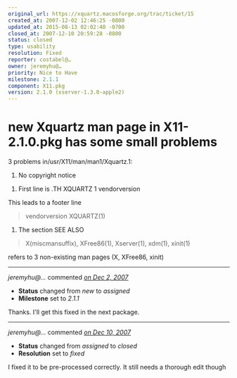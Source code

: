 ```yaml
---
original_url: https://xquartz.macosforge.org/trac/ticket/15
created_at: 2007-12-02 12:46:25 -0800
updated_at: 2015-08-13 02:02:40 -0700
closed_at: 2007-12-10 20:59:28 -0800
status: closed
type: usability
resolution: Fixed
reporter: costabel@…
owner: jeremyhu@…
priority: Nice to Have
milestone: 2.1.1
component: X11.pkg
version: 2.1.0 (xserver-1.3.0-apple2)
---
```


new Xquartz man page in X11-2.1.0.pkg has some small problems
=============================================================


3 problems in/usr/X11/man/man1/Xquartz.1:

1.  No copyright notice

<!-- -->

1.  First line is .TH XQUARTZ 1 <span class="underline">vendorversion</span>

This leads to a footer line

> <span class="underline">vendorversion</span> XQUARTZ(1)

1.  The section SEE ALSO

> X(<span class="underline">miscmansuffix</span>), XFree86(1), Xserver(1), xdm(1), xinit(1)

refers to 3 non-existing man pages (X, XFree86, xinit)



---

*jeremyhu@…* commented *[on Dec 2, 2007](https://xquartz.macosforge.org/trac/ticket/15#comment:1 "December 2, 2007 at 3:42 PM PST")*

-   **Status** changed from *new* to *assigned*
-   **Milestone** set to *2.1.1*

Thanks. I'll get this fixed in the next package.



---

*jeremyhu@…* commented *[on Dec 10, 2007](https://xquartz.macosforge.org/trac/ticket/15#comment:2 "December 10, 2007 at 8:59 PM PST")*

-   **Status** changed from *assigned* to *closed*
-   **Resolution** set to *fixed*

I fixed it to be pre-processed correctly. It still needs a thorough edit though



